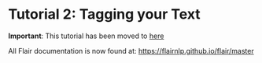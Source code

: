 # Tutorial 2: Tagging your Text

**Important**: This tutorial has been moved to [here](https://flairnlp.github.io/flair/master/tutorial/tutorial-basics/index.html)

All Flair documentation is now found at: https://flairnlp.github.io/flair/master
